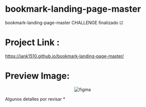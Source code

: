 # bookmark-landing-page-master
bookmark-landing-page-master CHALLENGE finalizado ☑

# Project Link :
https://jank1510.github.io/bookmark-landing-page-master/


# Preview Image:
<p align='center'> 
  
  <img src="https://res.cloudinary.com/dz209s6jk/image/upload/q_auto,w_900/Screenshots/uyaqk6plghg5hcfqcj4r" alt="figma"/>

</p>

Algunos detalles por revisar *
